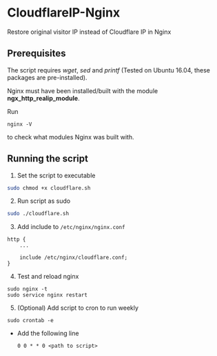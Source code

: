# CloudflareIP-Nginx 

Restore original visitor IP instead of Cloudflare IP in Nginx

## Prerequisites

The script requires *wget*, *sed* and *printf* (Tested on Ubuntu 16.04, these packages are pre-installed).

Nginx must have been installed/built with the module **ngx_http_realip_module**.

Run 

``` 
nginx -V 
```

to check what modules Nginx was built with.


## Running the script


1. Set the script to executable

```sh
sudo chmod +x cloudflare.sh
```

2. Run script as sudo

```sh
sudo ./cloudflare.sh
```

3. Add include to `/etc/nginx/nginx.conf`

```
http {
	...
	
	include /etc/nginx/cloudflare.conf;
} 
```

4. Test and reload nginx
```
sudo nginx -t
sudo service nginx restart
```

5. (Optional) Add script to cron to run weekly

```
sudo crontab -e
```

* Add the following line

	```
	0 0 * * 0 <path to script>
	```

